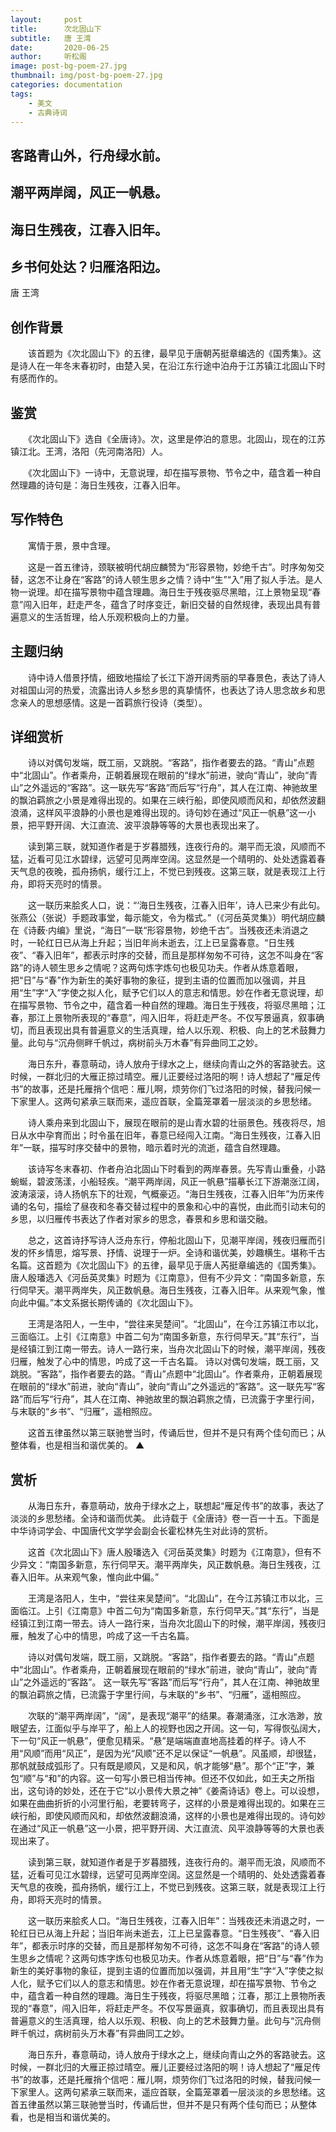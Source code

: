 ```yaml
---
layout:     post
title:      次北固山下
subtitle:   唐 王湾
date:       2020-06-25
author:     听松阁
image: post-bg-poem-27.jpg
thumbnail: img/post-bg-poem-27.jpg
categories: documentation
tags:
    - 美文
    - 古典诗词
---
```


## 客路青山外，行舟绿水前。

## 潮平两岸阔，风正一帆悬。

## 海日生残夜，江春入旧年。

## 乡书何处达？归雁洛阳边。

唐 王湾

## 创作背景



　　该首题为《次北固山下》的五律，最早见于唐朝芮挺章编选的《国秀集》。这是诗人在一年冬末春初时，由楚入吴，在沿江东行途中泊舟于江苏镇江北固山下时有感而作的。



## 鉴赏



　　《次北固山下》选自《全唐诗》。次，这里是停泊的意思。北固山，现在的江苏镇江北。王湾，洛阳（先河南洛阳）人。



　　《次北固山下》一诗中，无意说理，却在描写景物、节令之中，蕴含着一种自然理趣的诗句是：海日生残夜，江春入旧年。



## 写作特色

　　寓情于景，景中含理。



　　这是一首五律诗，颈联被明代胡应麟赞为“形容景物，妙绝千古”。时序匆匆交替，这怎不让身在“客路”的诗人顿生思乡之情？诗中“生”“入”用了拟人手法。是人物一说理。却在描写景物中蕴含理趣。海日生于残夜驱尽黑暗，江上景物呈现“春意”闯入旧年，赶走严冬，蕴含了时序变迁，新旧交替的自然规律，表现出具有普遍意义的生活哲理，给人乐观积极向上的力量。



## 主题归纳

　　诗中诗人借景抒情，细致地描绘了长江下游开阔秀丽的早春景色，表达了诗人对祖国山河的热爱，流露出诗人乡愁乡思的真挚情怀，也表达了诗人思念故乡和思念亲人的思想感情。这是一首羁旅行役诗（类型）。



## 详细赏析

　　诗以对偶句发端，既工丽，又跳脱。“客路”，指作者要去的路。“青山”点题中“北固山”。作者乘舟，正朝着展现在眼前的“绿水”前进，驶向“青山”，驶向“青山”之外遥远的“客路”。这一联先写“客路”而后写“行舟”，其人在江南、神驰故里的飘泊羁旅之小景是难得出现的。如果在三峡行船，即使风顺而风和，却依然波翻浪涌，这样风平浪静的小景也是难得出现的。诗句妙在通过“风正一帆悬”这一小景，把平野开阔、大江直流、波平浪静等等的大景也表现出来了。



　　读到第三联，就知道作者是于岁暮腊残，连夜行舟的。潮平而无浪，风顺而不猛，近看可见江水碧绿，远望可见两岸空阔。这显然是一个晴明的、处处透露着春天气息的夜晚，孤舟扬帆，缓行江上，不觉已到残夜。这第三联，就是表现江上行舟，即将天亮时的情景。



　　这一联历来脍炙人口，说：“‘海日生残夜，江春入旧年’，诗人已来少有此句。张燕公（张说）手题政事堂，每示能文，令为楷式。”（《河岳英灵集》）明代胡应麟在《诗薮·内编》里说，“海日”一联“形容景物，妙绝千古”。当残夜还未消退之时，一轮红日已从海上升起；当旧年尚未逝去，江上已呈露春意。“日生残夜”、“春入旧年”，都表示时序的交替，而且是那样匆匆不可待，这怎不叫身在“客路”的诗人顿生思乡之情呢？这两句炼字炼句也极见功夫。作者从炼意着眼，把“日”与“春”作为新生的美好事物的象征，提到主语的位置而加以强调，并且用“生”字“入”字使之拟人化，赋予它们以人的意志和情思。妙在作者无意说理，却在描写景物、节令之中，蕴含着一种自然的理趣。海日生于残夜，将驱尽黑暗；江春，那江上景物所表现的“春意”，闯入旧年，将赶走严冬。不仅写景逼真，叙事确切，而且表现出具有普遍意义的生活真理，给人以乐观、积极、向上的艺术鼓舞力量。此句与“沉舟侧畔千帆过，病树前头万木春”有异曲同工之妙。



　　海日东升，春意萌动，诗人放舟于绿水之上，继续向青山之外的客路驶去。这时候，一群北归的大雁正掠过晴空。雁儿正要经过洛阳的啊！诗人想起了“雁足传书”的故事，还是托雁捎个信吧：雁儿啊，烦劳你们飞过洛阳的时候，替我问候一下家里人。这两句紧承三联而来，遥应首联，全篇笼罩着一层淡淡的乡思愁绪。



　　诗人乘舟来到北固山下，展现在眼前的是山青水碧的壮丽景色。残夜将尽，旭日从水中孕育而出；时令虽在旧年，春意已经闯入江南。“海日生残夜，江春入旧年”一联，描写时序交替中的景物，暗示着时光的流逝，蕴含自然理趣。



　　该诗写冬末春初、作者舟泊北固山下时看到的两岸春景。先写青山重叠，小路蜿蜒，碧波荡漾，小船轻疾。“潮平两岸阔，风正一帆悬”描摹长江下游潮涨江阔，波涛滚滚，诗人扬帆东下的壮观，气概豪迈。“海日生残夜，江春入旧年”为历来传诵的名句，描绘了昼夜和冬春交替过程中的景象和心中的喜悦，由此而引动末句的乡思，以归雁传书表达了作者对家乡的思念，春景和乡思和谐交融。



　　总之，这首诗抒写诗人泛舟东行，停船北固山下，见潮平岸阔，残夜归雁而引发的怀乡情思，熔写景、抒情、说理于一炉。全诗和谐优美，妙趣横生。堪称千古名篇。这首题为《次北固山下》的五律，最早见于唐人芮挺章编选的《国秀集》。唐人殷璠选入《河岳英灵集》时题为《江南意》，但有不少异文：“南国多新意，东行伺早天。潮平两岸失，风正数帆悬。海日生残夜，江春入旧年。从来观气象，惟向此中偏。”本文系据长期传诵的《次北固山下》。



　　王湾是洛阳人，一生中，“尝往来吴楚间”。“北固山”，在今江苏镇江市以北，三面临江。上引《江南意》中首二句为“南国多新意，东行伺早天。”其“东行”，当是经镇江到江南一带去。诗人一路行来，当舟次北固山下的时候，潮平岸阔，残夜归雁，触发了心中的情思，吟成了这一千古名篇。 诗以对偶句发端，既工丽，又跳脱。“客路”，指作者要去的路。“青山”点题中“北固山”。作者乘舟，正朝着展现在眼前的“绿水”前进，驶向“青山”，驶向“青山”之外遥远的“客路”。这一联先写“客路”而后写“行舟”，其人在江南、神驰故里的飘泊羁旅之情，已流露于字里行间，与末联的“乡书”、“归雁”，遥相照应。



　　这首五律虽然以第三联驰誉当时，传诵后世，但并不是只有两个佳句而已；从整体看，也是相当和谐优美的。 ▲







## 赏析



　　从海日东升，春意萌动，放舟于绿水之上，联想起“雁足传书”的故事，表达了淡淡的乡思愁绪。全诗和谐而优美。 此诗载于《全唐诗》卷一百一十五。下面是中华诗词学会、中国唐代文学学会副会长霍松林先生对此诗的赏析。



　　这首《次北固山下》唐人殷璠选入《河岳英灵集》时题为《江南意》，但有不少异文：“南国多新意，东行伺早天。潮平两岸失，风正数帆悬。海日生残夜，江春入旧年。从来观气象，惟向此中偏。”



　　王湾是洛阳人，生中，“尝往来吴楚间”。“北固山”，在今江苏镇江市以北，三面临江。上引《江南意》中首二句为“南国多新意，东行伺早天。”其“东行”，当是经镇江到江南一带去。诗人一路行来，当舟次北固山下的时候，潮平岸阔，残夜归雁，触发了心中的情思，吟成了这一千古名篇。



　　诗以对偶句发端，既工丽，又跳脱。“客路”，指作者要去的路。“青山”点题中“北固山”。作者乘舟，正朝着展现在眼前的“绿水”前进，驶向“青山”，驶向“青山”之外遥远的“客路”。 这一联先写“客路”而后写“行舟”，其人在江南、神驰故里的飘泊羁旅之情，已流露于字里行间，与末联的“乡书”、“归雁”，遥相照应。



　　次联的“潮平两岸阔”，“阔”，是表现“潮平”的结果。春潮涌涨，江水浩渺，放眼望去，江面似乎与岸平了，船上人的视野也因之开阔。这一句，写得恢弘阔大，下一句“风正一帆悬”，便愈见精采。“悬”是端端直直地高挂着的样子。诗人不用“风顺”而用“风正”，是因为光“风顺”还不足以保证“一帆悬”。风虽顺，却很猛，那帆就鼓成弧形了。只有既是顺风，又是和风，帆才能够“悬”。那个“正”字，兼包“顺”与“和”的内容。这一句写小景已相当传神。但还不仅如此，如王夫之所指出，这句诗的妙处，还在于它“以小景传大景之神”《姜斋诗话》卷上。可以设想，如果在曲曲折折的小河里行船，老要转弯子，这样的小景是难得出现的。如果在三峡行船，即使风顺而风和，却依然波翻浪涌，这样的小景也是难得出现的。诗句妙在通过“风正一帆悬”这一小景，把平野开阔、大江直流、风平浪静等等的大景也表现出来了。



　　读到第三联，就知道作者是于岁暮腊残，连夜行舟的。潮平而无浪，风顺而不猛，近看可见江水碧绿，远望可见两岸空阔。这显然是一个晴明的、处处透露着春天气息的夜晚，孤舟扬帆，缓行江上，不觉已到残夜。这第三联，就是表现江上行舟，即将天亮时的情景。



　　这一联历来脍炙人口。“海日生残夜，江春入旧年”：当残夜还未消退之时，一轮红日已从海上升起；当旧年尚未逝去，江上已呈露春意。“日生残夜”、“春入旧年”，都表示时序的交替，而且是那样匆匆不可待，这怎不叫身在“客路”的诗人顿生思乡之情呢？这两句炼字炼句也极见功夫。作者从炼意着眼，把“日”与“春”作为新生的美好事物的象征，提到主语的位置而加以强调，并且用“生”字“入”字使之拟人化，赋予它们以人的意志和情思。妙在作者无意说理，却在描写景物、节令之中，蕴含着一种自然的理趣。海日生于残夜，将驱尽黑暗；江春，那江上景物所表现的“春意”，闯入旧年，将赶走严冬。不仅写景逼真，叙事确切，而且表现出具有普遍意义的生活真理，给人以乐观、积极、向上的艺术鼓舞力量。此句与“沉舟侧畔千帆过，病树前头万木春”有异曲同工之妙。



　　海日东升，春意萌动，诗人放舟于绿水之上，继续向青山之外的客路驶去。这时候，一群北归的大雁正掠过晴空。雁儿正要经过洛阳的啊！诗人想起了“雁足传书”的故事，还是托雁捎个信吧：雁儿啊，烦劳你们飞过洛阳的时候，替我问候一下家里人。这两句紧承三联而来，遥应首联，全篇笼罩着一层淡淡的乡思愁绪。这首五律虽然以第三联驰誉当时，传诵后世，但并不是只有两个佳句而已；从整体看，也是相当和谐优美的。
